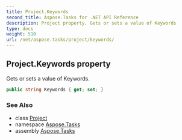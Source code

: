 ```yaml
---
title: Project.Keywords
second_title: Aspose.Tasks for .NET API Reference
description: Project property. Gets or sets a value of Keywords
type: docs
weight: 510
url: /net/aspose.tasks/project/keywords/
---
```

## Project.Keywords property

Gets or sets a value of Keywords.

```csharp
public string Keywords { get; set; }
```

### See Also

* class [Project](../)
* namespace [Aspose.Tasks](../../project/)
* assembly [Aspose.Tasks](../../../)


